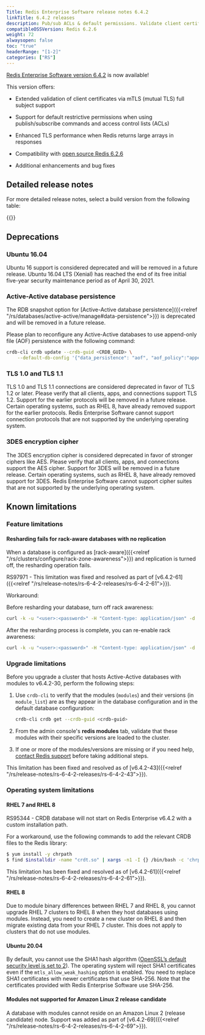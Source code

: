 ```yaml
---
Title: Redis Enterprise Software release notes 6.4.2
linkTitle: 6.4.2 releases
description: Pub/sub ACLs & default permissions. Validate client certificates by subject attributes. Ubuntu 20.04 support.
compatibleOSSVersion: Redis 6.2.6
weight: 72
alwaysopen: false
toc: "true"
headerRange: "[1-2]"
categories: ["RS"]
---
```


​[​Redis Enterprise Software version 6.4.2](https://redis.com/redis-enterprise-software/download-center/software/) is now available!

This version offers:

- Extended validation of client certificates via mTLS (mutual TLS) full subject support

- Support for default restrictive permissions when using publish/subscribe commands and access control lists (ACLs)

- Enhanced TLS performance when Redis returns large arrays in responses

- Compatibility with [open source Redis 6.2.6](https://github.com/redis/redis)

- Additional enhancements and bug fixes

## Detailed release notes

For more detailed release notes, select a build version from the following table:

{{<table-children columnNames="Version&nbsp;(Release&nbsp;date)&nbsp;,Major changes,OSS&nbsp;Redis compatibility" columnSources="LinkTitle,Description,compatibleOSSVersion" enableLinks="LinkTitle">}}

## Deprecations

### Ubuntu 16.04

Ubuntu 16 support is considered deprecated and will be removed in a future release. Ubuntu 16.04 LTS (Xenial) has reached the end of its free initial five-year security maintenance period as of April 30, 2021.

### Active-Active database persistence

The RDB snapshot option for [Active-Active database persistence]({{<relref "/rs/databases/active-active/manage#data-persistence">}}) is deprecated and will be removed in a future release.

Please plan to reconfigure any Active-Active databases to use append-only file (AOF) persistence with the following command:

```sh
crdb-cli crdb update --crdb-guid <CRDB_GUID> \
    --default-db-config '{"data_persistence": "aof", "aof_policy":"appendfsync-every-sec"}'
```

### TLS 1.0 and TLS 1.1

TLS 1.0 and TLS 1.1 connections are considered deprecated in favor of TLS 1.2 or later.
Please verify that all clients, apps, and connections support TLS 1.2. Support for the earlier protocols will be removed in a future release.
Certain operating systems, such as RHEL 8, have already removed support for the earlier protocols. Redis Enterprise Software cannot support connection protocols that are not supported by the underlying operating system.

### 3DES encryption cipher

The 3DES encryption cipher is considered deprecated in favor of stronger ciphers like AES.
Please verify that all clients, apps, and connections support the AES cipher. Support for 3DES will be removed in a future release.
Certain operating systems, such as RHEL 8, have already removed support for 3DES. Redis Enterprise Software cannot support cipher suites that are not supported by the underlying operating system.

## Known limitations

### Feature limitations

#### Resharding fails for rack-aware databases with no replication

When a database is configured as [rack-aware]({{<relref "/rs/clusters/configure/rack-zone-awareness">}}) and replication is turned off, the resharding operation fails.

RS97971 - This limitation was fixed and resolved as part of [v6.4.2-61]({{<relref "/rs/release-notes/rs-6-4-2-releases/rs-6-4-2-61">}}).   

Workaround:

Before resharding your database, turn off rack awareness:

```sh
curl -k -u "<user>:<password>" -H "Content-type: application/json" -d '{"rack_aware": false}' -X PUT "https://localhost:9443/v1/bdbs/<bdb_uid>"
```

After the resharding process is complete, you can re-enable rack awareness:

```sh
curl -k -u "<user>:<password>" -H "Content-type: application/json" -d '{"rack_aware": true}' -X PUT "https://localhost:9443/v1/bdbs/<bdb_uid>"
```

### Upgrade limitations

Before you upgrade a cluster that hosts Active-Active databases with modules to v6.4.2-30, perform the following steps:

1. Use `crdb-cli` to verify that the modules (`modules`) and their versions (in `module_list`) are as they appear in the database configuration and in the default database configuration:

    ```sh
    crdb-cli crdb get --crdb-guid <crdb-guid>
    ```

1. From the admin console's **redis modules** tab, validate that these modules with their specific versions are loaded to the cluster.

1. If one or more of the modules/versions are missing or if you need help, [contact Redis support](https://redis.com/company/support/) before taking additional steps.

This limitation has been fixed and resolved as of [v6.4.2-43]({{<relref "/rs/release-notes/rs-6-4-2-releases/rs-6-4-2-43">}}).

### Operating system limitations

#### RHEL 7 and RHEL 8

RS95344 - CRDB database will not start on Redis Enterprise v6.4.2 with a custom installation path.

For a workaround, use the following commands to add the relevant CRDB files to the Redis library:

```sh
$ yum install -y chrpath
$ find $installdir -name "crdt.so" | xargs -n1 -I {} /bin/bash -c 'chrpath -r ${libdir} {}'
```

This limitation has been fixed and resolved as of [v6.4.2-61]({{<relref "/rs/release-notes/rs-6-4-2-releases/rs-6-4-2-61">}}).

#### RHEL 8

Due to module binary differences between RHEL 7 and RHEL 8, you cannot upgrade RHEL 7 clusters to RHEL 8 when they host databases using modules. Instead, you need to create a new cluster on RHEL 8 and then migrate existing data from your RHEL 7 cluster. This does not apply to clusters that do not use modules.

#### Ubuntu 20.04

By default, you cannot use the SHA1 hash algorithm ([OpenSSL’s default security level is set to 2](https://manpages.ubuntu.com/manpages/focal/man3/SSL_CTX_set_security_level.3ssl.html#notes)). The operating system will reject SHA1 certificates even if the `mtls_allow_weak_hashing` option is enabled. You need to replace SHA1 certificates with newer certificates that use SHA-256. Note that the certificates provided with Redis Enterprise Software use SHA-256.  

#### Modules not supported for Amazon Linux 2 release candidate

A database with modules cannot reside on an Amazon Linux 2 (release candidate) node. Support was added as part of [v6.4.2-69]({{<relref "/rs/release-notes/rs-6-4-2-releases/rs-6-4-2-69">}}).
